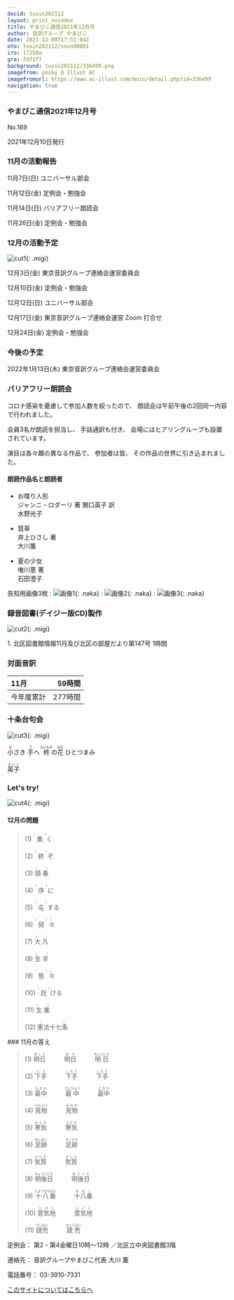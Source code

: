 ```yaml
---
docid: tusin202112
layout: print_noindex
title: やまびこ通信2021年12月号
author: 音訳グループ やまびこ
date: 2021-12-08T17:51:04Z
oto: tusin202112/sound0001
iro: 17258a
gra: fdf2f7
background: tusin202112/336499.png
imagefrom: posky @ Illust AC
imagefromurl: https://www.ac-illust.com/main/detail.php?id=336499
navigation: true
---
```



### <span data-dur="4.324" data-begin="2.750" id="xmri_0001" markdown="1">やまびこ通信2021年12月号</span>

<span data-dur="2.574" data-begin="7.074" id="xmri_0002" markdown="1">No.169</span>

<span data-dur="5.657" data-begin="9.648" id="xmri_0003" markdown="1">2021年12月10日発行</span>


### <span data-dur="3.608" data-begin="19.790" id="xmri_0006" markdown="1">11月の活動報告</span>

<span data-dur="2.297" data-begin="23.398" id="xmri_0007" markdown="1">11月7日(日) </span>
<span data-dur="2.503" data-begin="25.695" id="xmri_0008" markdown="1">ユニバーサル部会</span>

<span data-dur="2.494" data-begin="28.198" id="xmri_0009" markdown="1">11月12日(金) </span>
<span data-dur="2.986" data-begin="30.692" id="xmri_000A" markdown="1">定例会・勉強会</span>

<span data-dur="2.516" data-begin="33.678" id="xmri_000B" markdown="1">11月14日(日) </span>
<span data-dur="2.783" data-begin="36.194" id="xmri_000C" markdown="1">バリアフリー朗読会</span>

<span data-dur="2.742" data-begin="38.977" id="xmri_000D" markdown="1">11月26日(金) </span>
<span data-dur="4.386" data-begin="41.719" id="xmri_000E" markdown="1">定例会・勉強会</span>


### <span data-dur="3.367" data-begin="46.105" id="xmri_000F" markdown="1">12月の活動予定</span>

![cut1](media/tusin202112/cut1.png){: .migi}

<span data-dur="2.102" data-begin="51.322" id="xmri_0011" markdown="1">12月3日(金) </span>
<span data-dur="4.474" data-begin="53.424" id="xmri_0012" markdown="1">東京音訳グループ連絡会運営委員会</span>

<span data-dur="2.134" data-begin="57.898" id="xmri_0013" markdown="1">12月10日(金) </span>
<span data-dur="2.986" data-begin="60.032" id="xmri_0014" markdown="1">定例会・勉強会</span>

<span data-dur="2.41" data-begin="63.018" id="xmri_0015" markdown="1">12月12日(日) </span>
<span data-dur="2.504" data-begin="65.428" id="xmri_0016" markdown="1">ユニバーサル部会</span>

<span data-dur="2.494" data-begin="67.932" id="xmri_0017" markdown="1">12月17日(金) </span>
<span data-dur="5.166" data-begin="70.426" id="xmri_0018" markdown="1">東京音訳グループ連絡会運営 Zoom 打合せ</span>

<span data-dur="2.477" data-begin="75.592" id="xmri_0019" markdown="1">12月24日(金) </span>
<span data-dur="4.386" data-begin="78.069" id="xmri_001A" markdown="1">定例会・勉強会</span>


### <span data-dur="2.629" data-begin="82.455" id="xmri_001B" markdown="1">今後の予定</span>

<span data-dur="3.711" data-begin="85.084" id="xmri_001C" markdown="1">2022年1月13日(木) </span>
<span data-dur="5.874" data-begin="88.795" id="xmri_001D" markdown="1">東京音訳グループ連絡会運営委員会</span>


### <span data-dur="3.133" data-begin="94.669" id="xmri_001E" markdown="1">バリアフリー朗読会</span>

<span data-dur="3.932" data-begin="97.802" id="xmri_001F" markdown="1">コロナ感染を憂慮して参加人数を絞ったので、</span>
<span data-dur="6.399" data-begin="101.734" id="xmri_0020" markdown="1">朗読会は午前午後の2回同一内容で行われました。</span>

<span data-dur="2.835" data-begin="108.133" id="xmri_0021" markdown="1">会員3名が朗読を担当し、</span>
<span data-dur="1.787" data-begin="110.968" id="xmri_0022" markdown="1">手話通訳も付き、</span>
<span data-dur="4.905" data-begin="112.755" id="xmri_0023" markdown="1">会場にはヒアリングループも設置されています。</span>

<span data-dur="3.919" data-begin="117.660" id="xmri_0024" markdown="1">演目は各々趣の異なる作品で、</span>
<span data-dur="1.532" data-begin="121.579" id="xmri_0025" markdown="1">参加者は皆、</span>
<span data-dur="4.877" data-begin="123.111" id="xmri_0026" markdown="1">その作品の世界に引き込まれました。</span>

#### <span data-dur="2.884" data-begin="127.988" id="xmri_0027" markdown="1">朗読作品名と朗読者</span>

- <span data-dur="1.499" data-begin="130.872" id="xmri_0028" markdown="1">お喋り人形</span>  
<span data-dur="3.429" data-begin="132.371" id="xmri_0029" markdown="1">ジャンニ・ロダーリ 著 関口英子 訳</span>  
<span data-dur="1.869" data-begin="135.800" id="xmri_002A" markdown="1">水野光子</span>

- <span data-dur="1.134" data-begin="137.669" id="xmri_002B" markdown="1">質草</span>  
<span data-dur="1.757" data-begin="138.803" id="xmri_002C" markdown="1">井上ひさし 著</span>  
<span data-dur="1.878" data-begin="140.560" id="xmri_002D" markdown="1">大川薫</span>

- <span data-dur="1.411" data-begin="142.438" id="xmri_002E" markdown="1">夏の少女</span>  
<span data-dur="1.689" data-begin="143.849" id="xmri_002F" markdown="1">唯川恵 著</span>  
<span data-dur="2.561" data-begin="145.538" id="xmri_0030" markdown="1">石田澄子</span>

<span data-dur="3.174" data-begin="148.099" id="xmri_0031" markdown="1">告知用画像3枚</span>
: <span data-dur="27.768" data-begin="151.273" id="xmri_0032" markdown="1">![画像1](media/tusin202112/monitor1.png){: .naka}</span>
: <span data-dur="15.813" data-begin="179.041" id="xmri_0033" markdown="1">![画像2](media/tusin202112/monitor2.png){: .naka}</span>
: <span data-dur="24.713" data-begin="194.854" id="xmri_0034" markdown="1">![画像3](media/tusin202112/monitor3.png){: .naka}</span>

<span data-dur="3.263" data-begin="219.567" id="xmri_0035" markdown="1"></span>


### <span data-dur="4.728" data-begin="222.830" id="xmri_0036" markdown="1">録音図書(デイジー版CD)製作</span>

![cut2](media/tusin202112/cut2.png){: .migi}



<span data-dur="0.815" data-begin="231.612" id="xmri_0039" markdown="1">1. </span>
<span data-dur="6.334" data-begin="232.427" id="xmri_003A" markdown="1">北区図書館情報11月及び北区の部屋だより第147号</span>
<span data-dur="3.417" data-begin="238.761" id="xmri_003B" markdown="1">1時間</span>


### <span data-dur="2.666" data-begin="242.178" id="xmri_003C" markdown="1">対面音訳</span>

<span data-dur="1.373" data-begin="244.844" id="xmri_003D" markdown="1">11月</span>|<span data-dur="2.317" data-begin="246.217" id="xmri_003E" markdown="1">59時間</span>
|:---|---:|
<span data-dur="1.591" data-begin="248.534" id="xmri_003F" markdown="1">今年度累計</span>|<span data-dur="4.301" data-begin="250.125" id="xmri_0040" markdown="1">277時間</span>


### <span data-dur="2.768" data-begin="254.426" id="xmri_0041" markdown="1">十条台句会</span>

![cut3](media/tusin202112/cut3.png){: .migi}

<span data-dur="9.024" data-begin="259.044" id="xmri_0043" markdown="1"><ruby>小<rp>(</rp><rt>ち</rt><rp>)</rp></ruby>さき <ruby>手<rp>(</rp><rt>て</rt><rp>)</rp></ruby>へ <ruby>柊<rp>(</rp><rt>ひいらぎ</rt><rp>)</rp></ruby>の<ruby>花<rp>(</rp><rt>はな</rt><rp>)</rp>
 </ruby>ひとつまみ</span>


<span data-dur="3.257" data-begin="268.068" id="xmri_0044" markdown="1" class="haigo"><ruby>英子<rp>(</rp><rt>えいこ</rt><rp>)</rp></ruby></span>


### <span data-dur="2.45" data-begin="271.825" id="xmri_0046" markdown="1">Let's try!</span>

![cut4](media/tusin202112/cut4.png){: .migi}


#### <span data-dur="2.914" data-begin="276.125" id="xmri_0048" markdown="1">12月の問題</span>





<blockquote markdown="1">
(1) <ruby>集<rp>(</rp><rt>（　　　）</rt><rp>)</rp></ruby>く

(2) <ruby>終<rp>(</rp><rt>（　　　）</rt><rp>)</rp></ruby>ぞ

(3) <ruby>頌春<rp>(</rp><rt>（　　　）</rt><rp>)</rp></ruby>

(4) <ruby>序<rp>(</rp><rt>（　　　）</rt><rp>)</rp></ruby>に

(5) <ruby>屯<rp>(</rp><rt>（　　　）</rt><rp>)</rp></ruby>する

(6) <ruby>努<rp>(</rp><rt>（　　　）</rt><rp>)</rp>々<rp>(</rp><rt>）</rt><rp>)</rp></ruby>

(7) <ruby>大凡<rp>(</rp><rt>（　　　）</rt><rp>)</rp></ruby>

(8) <ruby>生半<rp>(</rp><rt>（　　　）</rt><rp>)</rp></ruby>

(9) <ruby>態<rp>(</rp><rt>（　　　）</rt><rp>)</rp>々<rp>(</rp><rt>）</rt><rp>)</rp></ruby>

(10) <ruby>託<rp>(</rp><rt>（　　　）</rt><rp>)</rp></ruby>ける

(11) <ruby>生業<rp>(</rp><rt>（　　　）</rt><rp>)</rp></ruby>

(12) <ruby>憲法十七条<rp>(</rp><rt>（　　　）</rt><rp>)</rp></ruby>


</blockquote>
### <span data-dur="2.325" data-begin="283.564" id="xmri_004A" markdown="1">11月の答え</span>

<blockquote markdown="1">
<span data-dur="1.178" data-begin="285.889" id="xmri_004B" markdown="1">(1) </span>
<span data-dur="2.665" data-begin="287.067" id="xmri_004C" markdown="1"><ruby>明日<rp>(</rp><rt>あした</rt><rp>)</rp></ruby>&emsp;&emsp;&emsp;<ruby>明日<rp>(</rp><rt>あす</rt><rp>)</rp></ruby>&emsp;&emsp;&emsp;<ruby>明日<rp>(</rp><rt>みょうにち</rt><rp>)</rp></ruby></span>


<span data-dur="1.017" data-begin="289.732" id="xmri_004D" markdown="1">(2) </span>
<span data-dur="2.65" data-begin="290.749" id="xmri_004E" markdown="1"><ruby>下手<rp>(</rp><rt>へた</rt><rp>)</rp></ruby>&emsp;&emsp;&emsp;<ruby>下手<rp>(</rp><rt>しもて</rt><rp>)</rp></ruby>&emsp;&emsp;&emsp;<ruby>下手<rp>(</rp><rt>したて</rt><rp>)</rp></ruby></span>


<span data-dur="1.143" data-begin="293.399" id="xmri_004F" markdown="1">(3) </span>
<span data-dur="2.942" data-begin="294.542" id="xmri_0050" markdown="1"><ruby>最中<rp>(</rp><rt>もなか</rt><rp>)</rp></ruby>&emsp;&emsp;&emsp;<ruby>最中<rp>(</rp><rt>さいちゅう</rt><rp>)</rp></ruby>&emsp;&emsp;&emsp;<ruby>最中<rp>(</rp><rt>さなか</rt><rp>)</rp></ruby></span>


<span data-dur="1.119" data-begin="297.484" id="xmri_0051" markdown="1">(4) </span>
<span data-dur="2.2" data-begin="298.603" id="xmri_0052" markdown="1"><ruby>見物<rp>(</rp><rt>けんぶつ</rt><rp>)</rp></ruby>&emsp;&emsp;&emsp;<ruby>見物<rp>(</rp><rt>みもの</rt><rp>)</rp></ruby></span>


<span data-dur="1.046" data-begin="300.803" id="xmri_0053" markdown="1">(5) </span>
<span data-dur="2.097" data-begin="301.849" id="xmri_0054" markdown="1"><ruby>寒気<rp>(</rp><rt>かんき</rt><rp>)</rp></ruby>&emsp;&emsp;&emsp;<ruby>寒気<rp>(</rp><rt>さむけ</rt><rp>)</rp></ruby></span>


<span data-dur="1.177" data-begin="303.946" id="xmri_0055" markdown="1">(6) </span>
<span data-dur="2.424" data-begin="305.123" id="xmri_0056" markdown="1"><ruby>足跡<rp>(</rp><rt>あしあと</rt><rp>)</rp></ruby>&emsp;&emsp;&emsp;<ruby>足跡<rp>(</rp><rt>そくせき</rt><rp>)</rp></ruby></span>


<span data-dur="1.171" data-begin="307.547" id="xmri_0057" markdown="1">(7) </span>
<span data-dur="2.072" data-begin="308.718" id="xmri_0058" markdown="1"><ruby>気質<rp>(</rp><rt>かたぎ</rt><rp>)</rp></ruby>&emsp;&emsp;&emsp;<ruby>気質<rp>(</rp><rt>きしつ</rt><rp>)</rp></ruby></span>


<span data-dur="1.21" data-begin="310.790" id="xmri_0059" markdown="1">(8) </span>
<span data-dur="2.454" data-begin="312.000" id="xmri_005A" markdown="1"><ruby>明後日<rp>(</rp><rt>みょうごにち</rt><rp>)</rp></ruby>&emsp;&emsp;&emsp;<ruby>明後日<rp>(</rp><rt>あさって</rt><rp>)</rp></ruby></span>


<span data-dur="1.197" data-begin="314.454" id="xmri_005B" markdown="1">(9) </span>
<span data-dur="2.395" data-begin="315.651" id="xmri_005C" markdown="1"><ruby>十八番<rp>(</rp><rt>じゅうはちばん</rt><rp>)</rp></ruby>&emsp;&emsp;&emsp;<ruby>十八番<rp>(</rp><rt>おはこ</rt><rp>)</rp></ruby></span>


<span data-dur="1.137" data-begin="318.046" id="xmri_005D" markdown="1">(10) </span>
<span data-dur="2.039" data-begin="319.183" id="xmri_005E" markdown="1"><ruby>意気地<rp>(</rp><rt>いきじ</rt><rp>)</rp></ruby>&emsp;&emsp;&emsp;<ruby>意気地<rp>(</rp><rt>いくじ</rt><rp>)</rp></ruby></span>


<span data-dur="1.433" data-begin="321.222" id="xmri_005F" markdown="1">(11) </span>
<span data-dur="2.144" data-begin="322.655" id="xmri_0060" markdown="1"><ruby>競売<rp>(</rp><rt>けいばい</rt><rp>)</rp></ruby>&emsp;&emsp;&emsp;<ruby>競売<rp>(</rp><rt>きょうばい</rt><rp>)</rp></ruby></span>


</blockquote>


<span data-dur="1.205" data-begin="324.799" id="xmri_0061" markdown="1">定例会：</span>
<span data-dur="3.237" data-begin="326.004" id="xmri_0062" markdown="1">第2・第4金曜日10時～12時</span>
<span data-dur="3.048" data-begin="329.241" id="xmri_0063" markdown="1">／北区立中央図書館3階</span>  

<span data-dur="1.318" data-begin="332.289" id="xmri_0064" markdown="1">連絡先：</span>
<span data-dur="3.966" data-begin="333.607" id="xmri_0065" markdown="1">音訳グループやまびこ代表 大川 薫</span>  

<span data-dur="1.409" data-begin="337.573" id="xmri_0066" markdown="1">電話番号：</span>
<span data-dur="4.305" data-begin="338.982" id="xmri_0067" markdown="1">03-3910-7331</span>  

<a data-dur="5.93" data-begin="343.287" id="xmri_0068" markdown="1" href="mailto:ymbk2016ml@gmail.com?Subject=やまびこウェブサイトについて">このサイトについてはこちらへ</a>


